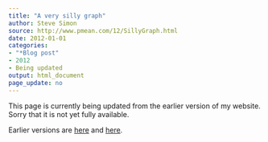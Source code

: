 ```yaml
---
title: "A very silly graph"
author: Steve Simon
source: http://www.pmean.com/12/SillyGraph.html
date: 2012-01-01
categories:
- "*Blog post"
- 2012
- Being updated
output: html_document
page_update: no
---
```


This page is currently being updated from the earlier version of my website. Sorry that it is not yet fully available.

<!---More--->

Earlier versions are [here][sim1] and [here][sim2].
 
[sim1]: http://www.pmean.com/12/SillyGraph.html
[sim2]: http://new.pmean.com/silly-graph/

